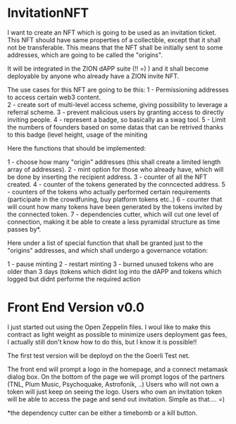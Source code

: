 # InvitationNFT
I want to create an NFT which is going to be used as an invitation ticket.
This NFT should have same properties of a collectible, except that it shall not be transferable.
This means that the NFT shall be initially sent to some addresses, which are going to be called the "origins".

It will be integrated in the ZION dAPP suite (!! =) ) and it shall become deployable by anyone who already have a ZION invite NFT.

The use cases for this NFT are going to be this:
1 - Permissioning addresses to access certain web3 content. <br>
2 - create sort of multi-level access scheme, giving possibility to leverage a referral scheme.
3 - prevent malicious users by granting access to directly inviting people.
4 - represent a badge, so basically as a swag tool.
5 - Limit the numbers of founders based on some datas that can be retrived thanks to this badge (level height, usage of the miniting

Here the functions that should be implemented:

1 - choose how many "origin" addresses (this shall create a limited length array of addresses).
2 - mint option for those who already have, which will be done by inserting the recipient address.
3 - counter of all the NFT created.
4 - counter of the tokens generated by the conncected address.
5 - counters of the tokens who actually performed certain requirements (participate in the crowdfuning, buy platform tokens etc..)
6 - counter that will count how many tokens have been generated by the tokens invited by the connected token.
7 - dependencies cutter, which will cut one level of connection, making it be able to create a less pyramidal structure as time passes by*.

Here under a list of special function that shall be granted just to the "origins" addresses, and which shall undergo a governance votation:

1 - pause minting
2 - restart minting
3 - burned unused tokens who are older than 3 days (tokens which didnt log into the dAPP and tokens which logged but didnt performe the required action

# Front End Version v0.0
I just started out using the Open Zeppelin files.
I woul like to make this contract as light weight as possible to minimize users deployment gas fees, I actually still don't know how to do this, but I know it is possible!!

The first test version will be deployd on the the Goerli Test net.

The front end will prompt a logo in the homepage, and a connect metamask dialog box.
On the bottom of the page we will prompt logos of the partners (TNL, Plum Music, Psychoquake, Astrofonik, ..)
Users who will not own a token will just keep on seeing the logo.
Users who own an invitation token will be able to access the page and send out invitation.
Simple as that.... =)


*the dependency cutter can be either a timebomb or a kill button.
